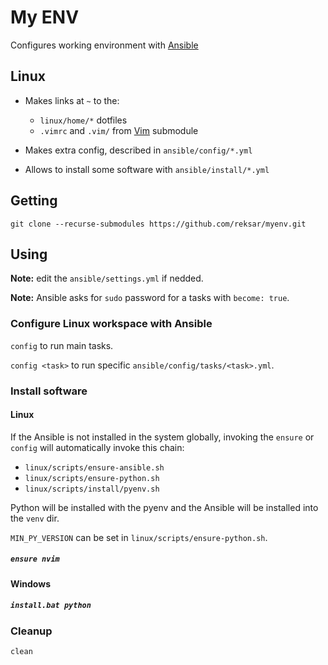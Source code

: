 # My ENV

Configures working environment with 
[Ansible](https://docs.ansible.com/ansible/latest/index.html)


## Linux

* Makes links at `~` to the:
  - `linux/home/*` dotfiles
  - `.vimrc` and `.vim/` from [Vim](https://github.com/reksar/vim) submodule

* Makes extra config, described in `ansible/config/*.yml`

* Allows to install some software with `ansible/install/*.yml`


## Getting

```
git clone --recurse-submodules https://github.com/reksar/myenv.git
```

## Using

**Note:** edit the `ansible/settings.yml` if nedded.

**Note:** Ansible asks for `sudo` password for a tasks with `become: true`.

### Configure Linux workspace with Ansible

`config` to run main tasks.

`config <task>` to run specific `ansible/config/tasks/<task>.yml`.

### Install software

#### Linux

If the Ansible is not installed in the system globally, invoking the `ensure`
or `config` will automatically invoke this chain:
* `linux/scripts/ensure-ansible.sh`
* `linux/scripts/ensure-python.sh`
* `linux/scripts/install/pyenv.sh`

Python will be installed with the pyenv and the Ansible will be installed into
the `venv` dir.

`MIN_PY_VERSION` can be set in `linux/scripts/ensure-python.sh`.

##### `ensure nvim`

#### Windows

##### `install.bat python`

### Cleanup

`clean`
